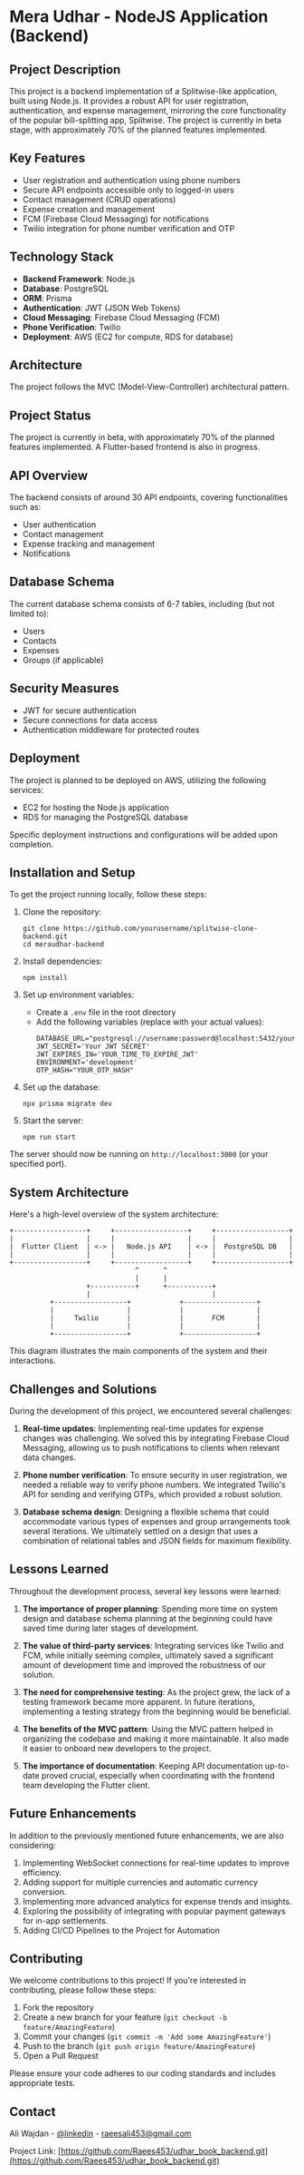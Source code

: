 # Mera Udhar - NodeJS Application (Backend)

## Project Description

This project is a backend implementation of a Splitwise-like application, built using Node.js. It provides a robust API for user registration, authentication, and expense management, mirroring the core functionality of the popular bill-splitting app, Splitwise. The project is currently in beta stage, with approximately 70% of the planned features implemented.

## Key Features

- User registration and authentication using phone numbers
- Secure API endpoints accessible only to logged-in users
- Contact management (CRUD operations)
- Expense creation and management
- FCM (Firebase Cloud Messaging) for notifications
- Twilio integration for phone number verification and OTP

## Technology Stack

- **Backend Framework**: Node.js
- **Database**: PostgreSQL
- **ORM**: Prisma
- **Authentication**: JWT (JSON Web Tokens)
- **Cloud Messaging**: Firebase Cloud Messaging (FCM)
- **Phone Verification**: Twilio
- **Deployment**: AWS (EC2 for compute, RDS for database)

## Architecture

The project follows the MVC (Model-View-Controller) architectural pattern.

## Project Status

The project is currently in beta, with approximately 70% of the planned features implemented. A Flutter-based frontend is also in progress.

## API Overview

The backend consists of around 30 API endpoints, covering functionalities such as:

- User authentication
- Contact management
- Expense tracking and management
- Notifications

## Database Schema

The current database schema consists of 6-7 tables, including (but not limited to):

- Users
- Contacts
- Expenses
- Groups (if applicable)

## Security Measures

- JWT for secure authentication
- Secure connections for data access
- Authentication middleware for protected routes

## Deployment

The project is planned to be deployed on AWS, utilizing the following services:
- EC2 for hosting the Node.js application
- RDS for managing the PostgreSQL database

Specific deployment instructions and configurations will be added upon completion.

## Installation and Setup

To get the project running locally, follow these steps:

1. Clone the repository:
   ```
   git clone https://github.com/yourusername/splitwise-clone-backend.git
   cd meraudhar-backend
   ```

2. Install dependencies:
   ```
   npm install
   ```

3. Set up environment variables:
    - Create a `.env` file in the root directory
    - Add the following variables (replace with your actual values):
      ```
      DATABASE_URL="postgresql://username:password@localhost:5432/your_database"
      JWT_SECRET='Your JWT SECRET'
      JWT_EXPIRES_IN='YOUR_TIME_TO_EXPIRE_JWT'
      ENVIRONMENT='development'
      OTP_HASH="YOUR_OTP_HASH"
      ```

4. Set up the database:
   ```
   npx prisma migrate dev
   ```

5. Start the server:
   ```
   npm run start
   ```

The server should now be running on `http://localhost:3000` (or your specified port).

## System Architecture

Here's a high-level overview of the system architecture:

```
+------------------+     +------------------+     +------------------+
|                  |     |                  |     |                  |
|  Flutter Client  | <-> |   Node.js API    | <-> |  PostgreSQL DB   |
|                  |     |                  |     |                  |
+------------------+     +------------------+     +------------------+
                               ^      ^
                               |      |
                   +-----------+      +-----------+
                   |                              |
          +------------------+            +------------------+
          |                  |            |                  |
          |     Twilio       |            |       FCM        |
          |                  |            |                  |
          +------------------+            +------------------+
```

This diagram illustrates the main components of the system and their interactions.

## Challenges and Solutions

During the development of this project, we encountered several challenges:

1. **Real-time updates**: Implementing real-time updates for expense changes was challenging. We solved this by integrating Firebase Cloud Messaging, allowing us to push notifications to clients when relevant data changes.

2. **Phone number verification**: To ensure security in user registration, we needed a reliable way to verify phone numbers. We integrated Twilio's API for sending and verifying OTPs, which provided a robust solution.

3. **Database schema design**: Designing a flexible schema that could accommodate various types of expenses and group arrangements took several iterations. We ultimately settled on a design that uses a combination of relational tables and JSON fields for maximum flexibility.

## Lessons Learned

Throughout the development process, several key lessons were learned:

1. **The importance of proper planning**: Spending more time on system design and database schema planning at the beginning could have saved time during later stages of development.

2. **The value of third-party services**: Integrating services like Twilio and FCM, while initially seeming complex, ultimately saved a significant amount of development time and improved the robustness of our solution.

3. **The need for comprehensive testing**: As the project grew, the lack of a testing framework became more apparent. In future iterations, implementing a testing strategy from the beginning would be beneficial.

4. **The benefits of the MVC pattern**: Using the MVC pattern helped in organizing the codebase and making it more maintainable. It also made it easier to onboard new developers to the project.

5. **The importance of documentation**: Keeping API documentation up-to-date proved crucial, especially when coordinating with the frontend team developing the Flutter client.

## Future Enhancements

In addition to the previously mentioned future enhancements, we are also considering:

1. Implementing WebSocket connections for real-time updates to improve efficiency.
2. Adding support for multiple currencies and automatic currency conversion.
3. Implementing more advanced analytics for expense trends and insights.
4. Exploring the possibility of integrating with popular payment gateways for in-app settlements.
5. Adding CI/CD Pipelines to the Project for Automation

## Contributing

We welcome contributions to this project! If you're interested in contributing, please follow these steps:

1. Fork the repository
2. Create a new branch for your feature (`git checkout -b feature/AmazingFeature`)
3. Commit your changes (`git commit -m 'Add some AmazingFeature'`)
4. Push to the branch (`git push origin feature/AmazingFeature`)
5. Open a Pull Request

Please ensure your code adheres to our coding standards and includes appropriate tests.

## Contact

Ali Wajdan - [@linkedin](https://www.linkedin.com/in/aliwajdanpasha) - raeesali453@gmail.com

Project Link: [https://github.com/Raees453/udhar_book_backend.git](https://github.com/Raees453/udhar_book_backend.git)
